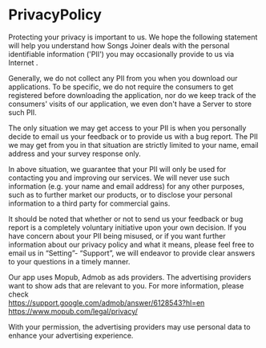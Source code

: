 # PrivacyPolicy

Protecting your privacy is important to us. We hope the following statement will help you understand how Songs Joiner deals with the personal identifiable information ('PII') you may occasionally provide to us via Internet .

Generally, we do not collect any PII from you when you download our applications. To be specific, we do not require the consumers to get registered before downloading the application, nor do we keep track of the consumers' visits of our application, we even don't have a Server to store such PII.

The only situation we may get access to your PII is when you personally decide to email us your feedback or to provide us with a bug report. The PII we may get from you in that situation are strictly limited to your name, email address and your survey response only.

In above situation, we guarantee that your PII will only be used for contacting you and improving our services. We will never use such information (e.g. your name and email address) for any other purposes, such as to further market our products, or to disclose your personal information to a third party for commercial gains.

It should be noted that whether or not to send us your feedback or bug report is a completely voluntary initiative upon your own decision. If you have concern about your PII being misused, or if you want further information about our privacy policy and what it means, please feel free to email us in “Setting”- “Support”, we will endeavor to provide clear answers to your questions in a timely manner.

Our app uses Mopub, Admob as ads providers. 
The advertising providers want to show ads that are relevant to you. For more information, please check  
https://support.google.com/admob/answer/6128543?hl=en  
https://www.mopub.com/legal/privacy/  

With your permission, the advertising providers may use personal data to enhance your advertising experience.
